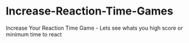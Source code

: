 # Increase-Reaction-Time-Games
Increase Your Reaction Time Game - Lets see whats you high score or minimum time to react
